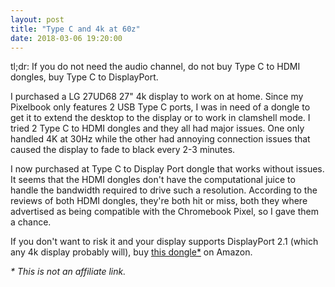 ```yaml
---
layout: post
title: "Type C and 4k at 60z"
date: 2018-03-06 19:20:00
---
```


tl;dr: If you do not need the audio channel, do not buy Type C to HDMI dongles,
buy Type C to DisplayPort.

I purchased a LG 27UD68 27" 4k display to work on at home. Since my Pixelbook
only features 2 USB Type C ports, I was in need of a dongle to get it to extend
the desktop to the display or to work in clamshell mode. I tried 2 Type C to HDMI dongles and they all had
major issues. One only handled 4K at 30Hz while the other had annoying
connection issues that caused the display to fade to black every 2-3 minutes.

I now purchased at Type C to Display Port dongle that works without issues. It
seems that the HDMI dongles don't have the computational juice to handle the
bandwidth required to drive such a resolution. According to the reviews of both
HDMI dongles, they're both hit or miss, both they where advertised as being
compatible with the Chromebook Pixel, so I gave them a chance.

If you don't want to risk it and your display supports DisplayPort 2.1 (which
any 4k display probably will), buy
[this dongle*](https://www.amazon.de/gp/product/B01N5RFAI4/) on Amazon.

_* This is not an affiliate link._
